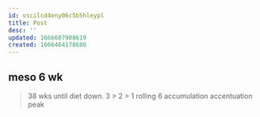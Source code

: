 ```yaml
---
id: vscilcd4eny06c5b5hleypl
title: Post
desc: ''
updated: 1666607908619
created: 1666464178680
---
```


meso 6 wk
  -
  > 38 wks until diet down.
3 > 2 > 1 rolling 6
  accumulation
  accentuation
  peak

